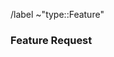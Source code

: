 <!-- 
Before opening a new issue, make sure to search for keywords in the issues
and verify the issue you're about to submit isn't a duplicate.

Please select the correct template above and fill it out below. 
These HTML comments will not be rendered so there's no need to delete them. 
Do *not* close the issue yourself, we will close things once done/handled accordingly.
For checklists put an x inside the [ ] like this: [x] to mark the checkbox.
-->

<!-- Automatic actions, do not delete -->
/label ~"type::Feature"

### Feature Request
<!-- 
Use this section to explain the feature and how it will work. It can be helpful to add technical details, 
design proposals, and links to related epics or issues. 
-->


